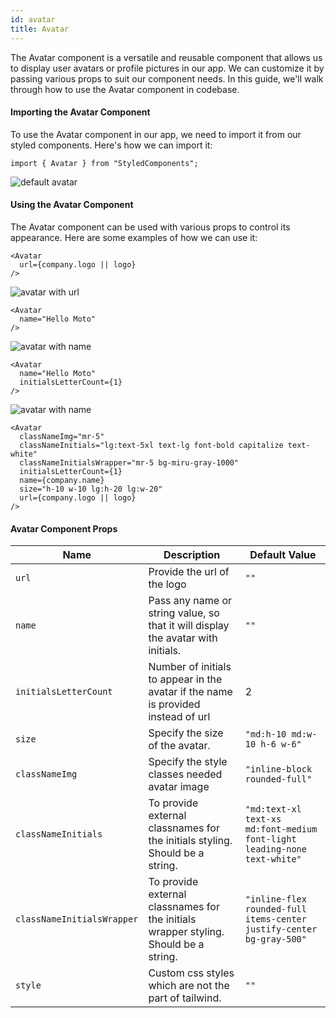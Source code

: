 ```yaml
---
id: avatar
title: Avatar
---
```


The Avatar component is a versatile and reusable component that allows us to display user avatars or profile pictures in our app. We can customize it by passing various props to suit our component needs. In this guide, we'll walk through how to use the Avatar component in codebase.

#### Importing the Avatar Component
To use the Avatar component in our app, we need to import it from our styled components. Here's how we can import it:

```
import { Avatar } from "StyledComponents";
```
![default avatar](/img/avatar/default.png)

#### Using the Avatar Component
The Avatar component can be used with various props to control its appearance. Here are some examples of how we can use it:

```
<Avatar
  url={company.logo || logo}
/>
```
![avatar with url](/img/avatar/with-url.png)


```
<Avatar
  name="Hello Moto"
/>
```

![avatar with name](/img/avatar/with-name.png)

```
<Avatar
  name="Hello Moto"
  initialsLetterCount={1}
/>
```
![avatar with name](/img/avatar/with-initials-count.png)

```
<Avatar
  classNameImg="mr-5"
  classNameInitials="lg:text-5xl text-lg font-bold capitalize text-white"
  classNameInitialsWrapper="mr-5 bg-miru-gray-1000"
  initialsLetterCount={1}
  name={company.name}
  size="h-10 w-10 lg:h-20 lg:w-20"
  url={company.logo || logo}
/>
```

#### Avatar Component Props

| Name | Description | Default Value |
|---------------|-----------------------------------------------------------|---------------|
| `url` | Provide the url of the logo | `""` |
| `name` | Pass any name or string value, so that it will display the avatar with initials. | `""` |
| `initialsLetterCount` | Number of initials to appear in the avatar if the name is provided instead of url | 2 |
| `size` | Specify the size of the avatar. | `"md:h-10 md:w-10 h-6 w-6"` |
| `classNameImg` | Specify the style classes needed avatar image | `"inline-block rounded-full"` |
| `classNameInitials`   | To provide external classnames for the initials styling. Should be a string. | `"md:text-xl text-xs md:font-medium font-light leading-none text-white"` |
| `classNameInitialsWrapper` | To provide external classnames for the initials wrapper styling. Should be a string. | `"inline-flex rounded-full items-center justify-center bg-gray-500"` |
| `style`| Custom css styles which are not the part of tailwind. | `""` |
